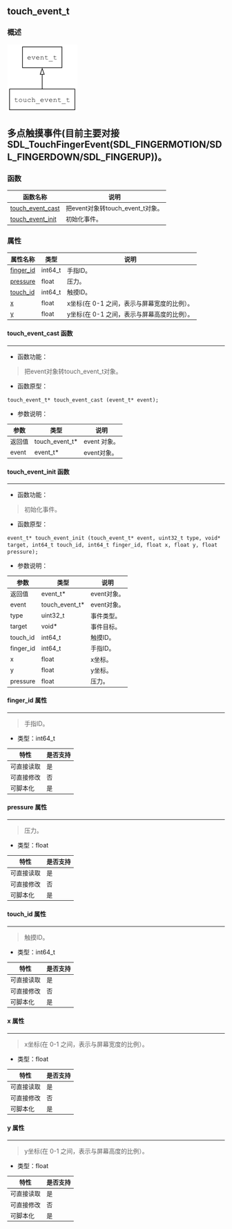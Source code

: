 ## touch\_event\_t
### 概述
![image](images/touch_event_t_0.png)

多点触摸事件(目前主要对接 SDL_TouchFingerEvent(SDL_FINGERMOTION/SDL_FINGERDOWN/SDL_FINGERUP))。
----------------------------------
### 函数
<p id="touch_event_t_methods">

| 函数名称 | 说明 | 
| -------- | ------------ | 
| <a href="#touch_event_t_touch_event_cast">touch\_event\_cast</a> | 把event对象转touch_event_t对象。 |
| <a href="#touch_event_t_touch_event_init">touch\_event\_init</a> | 初始化事件。 |
### 属性
<p id="touch_event_t_properties">

| 属性名称 | 类型 | 说明 | 
| -------- | ----- | ------------ | 
| <a href="#touch_event_t_finger_id">finger\_id</a> | int64\_t | 手指ID。 |
| <a href="#touch_event_t_pressure">pressure</a> | float | 压力。 |
| <a href="#touch_event_t_touch_id">touch\_id</a> | int64\_t | 触摸ID。 |
| <a href="#touch_event_t_x">x</a> | float | x坐标(在 0-1 之间，表示与屏幕宽度的比例）。 |
| <a href="#touch_event_t_y">y</a> | float | y坐标(在 0-1 之间，表示与屏幕高度的比例）。 |
#### touch\_event\_cast 函数
-----------------------

* 函数功能：

> <p id="touch_event_t_touch_event_cast">把event对象转touch_event_t对象。

* 函数原型：

```
touch_event_t* touch_event_cast (event_t* event);
```

* 参数说明：

| 参数 | 类型 | 说明 |
| -------- | ----- | --------- |
| 返回值 | touch\_event\_t* | event 对象。 |
| event | event\_t* | event对象。 |
#### touch\_event\_init 函数
-----------------------

* 函数功能：

> <p id="touch_event_t_touch_event_init">初始化事件。

* 函数原型：

```
event_t* touch_event_init (touch_event_t* event, uint32_t type, void* target, int64_t touch_id, int64_t finger_id, float x, float y, float pressure);
```

* 参数说明：

| 参数 | 类型 | 说明 |
| -------- | ----- | --------- |
| 返回值 | event\_t* | event对象。 |
| event | touch\_event\_t* | event对象。 |
| type | uint32\_t | 事件类型。 |
| target | void* | 事件目标。 |
| touch\_id | int64\_t | 触摸ID。 |
| finger\_id | int64\_t | 手指ID。 |
| x | float | x坐标。 |
| y | float | y坐标。 |
| pressure | float | 压力。 |
#### finger\_id 属性
-----------------------
> <p id="touch_event_t_finger_id">手指ID。

* 类型：int64\_t

| 特性 | 是否支持 |
| -------- | ----- |
| 可直接读取 | 是 |
| 可直接修改 | 否 |
| 可脚本化   | 是 |
#### pressure 属性
-----------------------
> <p id="touch_event_t_pressure">压力。

* 类型：float

| 特性 | 是否支持 |
| -------- | ----- |
| 可直接读取 | 是 |
| 可直接修改 | 否 |
| 可脚本化   | 是 |
#### touch\_id 属性
-----------------------
> <p id="touch_event_t_touch_id">触摸ID。

* 类型：int64\_t

| 特性 | 是否支持 |
| -------- | ----- |
| 可直接读取 | 是 |
| 可直接修改 | 否 |
| 可脚本化   | 是 |
#### x 属性
-----------------------
> <p id="touch_event_t_x">x坐标(在 0-1 之间，表示与屏幕宽度的比例）。

* 类型：float

| 特性 | 是否支持 |
| -------- | ----- |
| 可直接读取 | 是 |
| 可直接修改 | 否 |
| 可脚本化   | 是 |
#### y 属性
-----------------------
> <p id="touch_event_t_y">y坐标(在 0-1 之间，表示与屏幕高度的比例）。

* 类型：float

| 特性 | 是否支持 |
| -------- | ----- |
| 可直接读取 | 是 |
| 可直接修改 | 否 |
| 可脚本化   | 是 |
